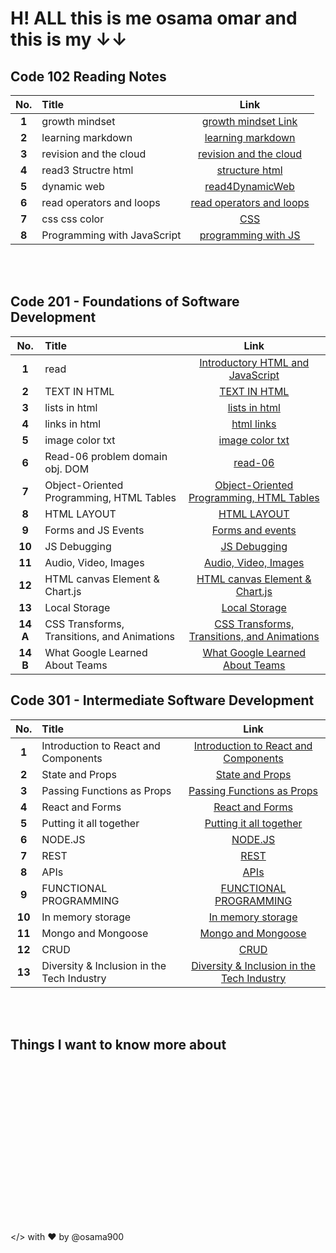 # H! ALL this is me osama omar and this is my &#8595;&#8595;

## Code 102 Reading Notes

| **No.** | **Title**                   |                                             **Link**                                             |
| :-----: | :-------------------------- | :----------------------------------------------------------------------------------------------: |
|  **1**  | growth mindset              |         [growth mindset Link](https://osama900.github.io/reading-notes/growth%20mindset)         |
|  **2**  | learning markdown           |        [learning markdown](https://osama900.github.io/reading-notes/Learning%20Markdown)         |
|  **3**  | revision and the cloud      | [revision and the cloud](https://osama900.github.io/reading-notes/Revisions%20and%20the%20Cloud) |
|  **4**  | read3 Structre html         |          [structure html](https://osama900.github.io/reading-notes/read3StructureHtml)           |
|  **5**  | dynamic web                 |           [read4DynamicWeb](https://osama900.github.io/reading-notes/read4DynamicWeb)            |
|  **6**  | read operators and loops    |      [read operators and loops](https://osama900.github.io/reading-notes/read%20operators)       |
|  **7**  | css css color               |               [CSS](https://osama900.github.io/reading-notes/design%20with%20css)                |
|  **8**  | Programming with JavaScript |      [programming with JS](https://osama900.github.io/reading-notes/read%207programmingJS)       |

<br>
<br>

## Code 201 - Foundations of Software Development

| **No.**  | **Title**                                   |                                                     **Link**                                                     |
| :------: | :------------------------------------------ | :--------------------------------------------------------------------------------------------------------------: |
|  **1**   | read                                        |            [Introductory HTML and JavaScript](https://osama900.github.io/reading-notes/level2/read1)             |
|  **2**   | TEXT IN HTML                                |                [TEXT IN HTML](https://osama900.github.io/reading-notes/level2/class%202/class-02)                |
|  **3**   | lists in html                               |                [lists in html](https://osama900.github.io/reading-notes/level2/class-03/read-03)                 |
|  **4**   | links in html                               |                  [html links](https://osama900.github.io/reading-notes/level2/class-04/read-04)                  |
|  **5**   | image color txt                             |               [image color txt](https://osama900.github.io/reading-notes/level2/class-05/read-05)                |
|  **6**   | Read-06 problem domain obj. DOM             |                   [read-06](https://osama900.github.io/reading-notes/level2/class-06/read-06)                    |
|  **7**   | Object-Oriented Programming, HTML Tables    |   [Object-Oriented Programming, HTML Tables](https://osama900.github.io/reading-notes/level2/class-07/read-07)   |
|  **8**   | HTML LAYOUT                                 |                 [HTML LAYOUT](https://osama900.github.io/reading-notes/level2/class-08/read-08)                  |
|  **9**   | Forms and JS Events                         |               [Forms and events](https://osama900.github.io/reading-notes/level2/class-09/read-09)               |
|  **10**  | JS Debugging                                |                 [JS Debugging](https://osama900.github.io/reading-notes/level2/class-10/read-10)                 |
|  **11**  | Audio, Video, Images                        |             [Audio, Video, Images](https://osama900.github.io/reading-notes/level2/class-11/read-11)             |
|  **12**  | HTML canvas Element & Chart.js              |        [HTML canvas Element & Chart.js](https://osama900.github.io/reading-notes/level2/class-12/read-12)        |
|  **13**  | Local Storage                               |                [Local Storage](https://osama900.github.io/reading-notes/level2/class-13/class-13)                |
| **14 A** | CSS Transforms, Transitions, and Animations | [CSS Transforms, Transitions, and Animations](https://osama900.github.io/reading-notes/level2/class-14/read-14a) |
| **14 B** | What Google Learned About Teams             |       [What Google Learned About Teams](https://osama900.github.io/reading-notes/level2/class-14/read-14b)       |

## Code 301 - Intermediate Software Development

| **No.** | **Title**                                  |                                                 **Link**                                                 |
| :-----: | :----------------------------------------- | :------------------------------------------------------------------------------------------------------: |
|  **1**  | Introduction to React and Components       |    [Introduction to React and Components](https://osama900.github.io/reading-notes/level-03/class-01)    |
|  **2**  | State and Props                            |              [State and Props](https://osama900.github.io/reading-notes/level-03/class-02)               |
|  **3**  | Passing Functions as Props                 |         [Passing Functions as Props](https://osama900.github.io/reading-notes/level-03/class-03)         |
|  **4**  | React and Forms                            |              [React and Forms](https://osama900.github.io/reading-notes/level-03/class-04)               |
|  **5**  | Putting it all together                    |          [Putting it all together](https://osama900.github.io/reading-notes/level-03/class-05)           |
|  **6**  | NODE.JS                                    |                  [NODE.JS](https://osama900.github.io/reading-notes/level-03/class-06)                   |
|  **7**  | REST                                       |                    [REST](https://osama900.github.io/reading-notes/level-03/class-07)                    |
|  **8**  | APIs                                       |                    [APIs](https://osama900.github.io/reading-notes/level-03/class-08)                    |
|  **9**  | FUNCTIONAL PROGRAMMING                     |           [FUNCTIONAL PROGRAMMING](https://osama900.github.io/reading-notes/level-03/class-09)           |
| **10**  | In memory storage                          |             [In memory storage](https://osama900.github.io/reading-notes/level-03/class-10)              |
| **11**  | Mongo and Mongoose                         |             [Mongo and Mongoose](https://osama900.github.io/reading-notes/level-03/class-11)             |
| **12**  | CRUD                                       |                    [CRUD](https://osama900.github.io/reading-notes/level-03/class-12)                    |
| **13**  | Diversity & Inclusion in the Tech Industry | [Diversity & Inclusion in the Tech Industry](https://osama900.github.io/reading-notes/level-03/class-13) |

<br>

<br>

## Things I want to know more about

<br>

<br>
<br>
<br>
<br>
<br>
<br><br>

<br>

<br>
<br>
<br>
<br>
<br>
<br>

</> with ❤️ by @osama900
